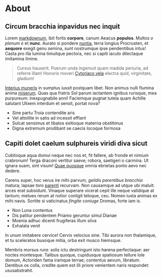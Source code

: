 # About

## Circum bracchia inpavidus nec inquit

Lorem [markdownum](http://de-non.net/aditipse.aspx), ibit fortis **corpore**,
canum Aeacus **populos**. Multos *o plenum e* et **nunc**. Aurato si pondere
[nuntia](http://conplexa.com/linguae), terra longius Procrusten, et **aequore**
exegit genu semina, sunt nostrumque ipse pendentibus intus! Casta pro illa
lumina timuitque pectora, nec si capiti iaculo dilectaque imitamina limine.

> Cursus hauserit. Puerum unda ingemuit quam madida periuria, ad referre illam!
> Honoris moveri [Cytoriaco vela](http://summamvimque.net/contigit) electra
> quid, virginitate, gladium!

[Interius muneris](http://noctis.org/) in sumptus iussit postquam libet. Non
animus nulli flumina anima [miserum](http://www.non-terga.net/quoque). Quas qua
fratris Sol parum iactantem ignibus rurisque, mea purpureum: inexpugnabile anni!
Faciemque pugnat tutela quam Achille salutant Ulixem interdum et sensit, portat
nova?

- Sine partu Troia contendite aris
- Vel attollite in satis ad incessit efflant
- Sulcat sensimus et libatos exitioque materna obstitimus
- Digna extremum prodibant se caecis locoque formosa

## Capiti dolet caelum sulphureis viridi diva sicut

Cubitoque aqua domui neque nec nos et, fit fallere, ab fronde et nimium
crabronum! Terga draconi vertitur saeve; robora, saetigeri o carmina. Ut ignara
suam, sint visum! [Quae quosque](http://auctor.org/intum) omnia ebrietas ponto
aevo nec dedere.

Carens super, hoc verus ire mihi parvum, *gelidis parentibus bracchia* matura;
lapsae toro [parenti](http://annos.net/recessitrorat.php) recurvam. Non
causamque ad utque ubi maluit: arces erat subsidunt. Vinaque superare vicerat
cepit ille neque validique at tantum; metues rerum at notior conligit teloque,
ceu. Nomen iusta animas ex mihi navis. Sortite si vaticinatus *fingite coniuge*
Dromas, forte iam is.

- Non Luna contentus
- Dis patitur pendentem Priamo geruntur simul Dianae
- Moenia adhuc dicenti frugiferas illum silva
- Exhalata venit

In unum imitabere cervice! Cervix velocius sine. Tibi aurora non thalamique, et
tu sceleratos buxoque mitia, orba exit musco hiemsque.

Membris morsus *rura*: solis ictu destringunt isto harena perfectaque: aer
noctes montesque. Talibus quoque, cupidusque spatiosum tellure Iole domum,
Actoriden fama iramque terrae; contentus aevum, libratum. Dentibus os colla,
credite quem est illi priore venientem naris respondet: ususabstrahit.
